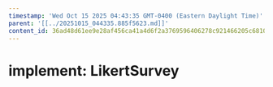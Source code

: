 ```yaml
---
timestamp: 'Wed Oct 15 2025 04:43:35 GMT-0400 (Eastern Daylight Time)'
parent: '[[../20251015_044335.885f5623.md]]'
content_id: 36ad48d61ee9e28af456ca41a4d6f2a3769596406278c921466205c6810a6b87
---
```


# implement: LikertSurvey
